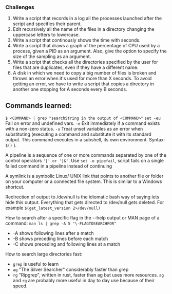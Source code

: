 ### Challenges

1. Write a script that records in a log all the processes launched after the script and specifies their parent.
2. Edit recursively all the name of the files in a directory changing the uppercase letters to lowercase.
3. Write a script that continously shows the time with seconds.
4. Write a script that draws a graph of the percentage of CPU used by a process, given a PID as an argument. Also, give the option to specify the size of the sampling as an argument.
5. Write a script that checks all the directories specified by the user for files that are duplicates, even if they have a different name.
6. A disk in which we need to copy a big number of files is broken and throws an error when it's used for more than X seconds. To avoid getting an error, we have to write a script that copies a directory in another one stopping for A seconds every B seconds.

## Commands learned:
`$ <COMMAND> | grep "searchString in the output of <COMMAND>"`
`set -eu` Fail on error and undefined vars.
`-e` Exit immediately if a command exists with a non-zero status.
`-u` Treat unset variables as an error when substituting (executing a command and substitute it with its standard output. This command executes in a subshell, its own environment. Syntax: `$()` ).

A pipeline is a sequence of one or more commands separated by one of the control operators `'|' or '|&'`.
Use `set -o pipefail`, script fails on a single failed command in a pipeline instead of continuing

A symlink is a symbolic Linux/ UNIX link that points to another file or folder on your computer or a connected file system. This is similar to a Windows shortcut.

Redirection of output to /dev/null is the idiomatic bash way of saying lets hide this output. Everything that gets directed to /dev/null gets deleted. For example `$(get_latest_version 2>/dev/null)`

How to search after a specific flag in the --help output or MAN page of a command:
`man ls | grep -A 5 "\-FLAGTOSEARCHFOR"`
* -A <NUM> shows following lines after a match
* -B <NUM> shows preceding lines before each match
* -C <NUM> shows preceding and following lines at a match

How to search large directories fast:
* `grep` is useful to learn
* `ag` "The Silver Searcher" considerably faster than grep
* `rg` "Ripgrep", written in rust, faster than ag but uses more resources.
`ag` and `rg` are probably more useful in day to day use because of their speed.
